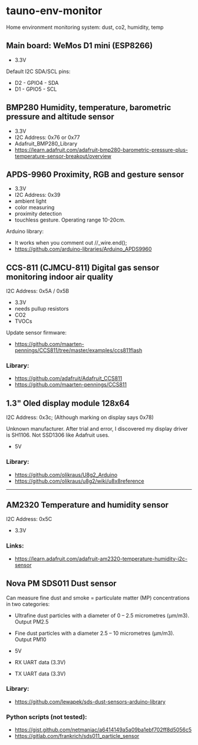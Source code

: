 # tauno-env-monitor
Home environment monitoring system: dust, co2, humidity, temp

## Main board: WeMos D1 mini (ESP8266)

- 3.3V

Default I2C SDA/SCL pins:

- D2 - GPIO4 - SDA
- D1 - GPIO5 - SCL

## BMP280 Humidity, temperature, barometric pressure and altitude sensor

- 3.3V
- I2C Address: 0x76 or 0x77
- Adafruit_BMP280_Library
- https://learn.adafruit.com/adafruit-bmp280-barometric-pressure-plus-temperature-sensor-breakout/overview

## APDS-9960 Proximity, RGB and gesture sensor

- 3.3V
- I2C Address: 0x39
- ambient light
- color measuring
- proximity detection
- touchless gesture. Operating range 10-20cm.

Arduino library:

- It works when you comment out //_wire.end();
- https://github.com/arduino-libraries/Arduino_APDS9960

## CCS-811 (CJMCU-811) Digital gas sensor monitoring indoor air quality

I2C Address: 0x5A / 0x5B

- 3.3V
- needs pullup resistors
- CO2
- TVOCs

Update sensor firmware:

- https://github.com/maarten-pennings/CCS811/tree/master/examples/ccs811flash

### Library: 

- https://github.com/adafruit/Adafruit_CCS811
- https://github.com/maarten-pennings/CCS811

## 1.3" Oled display module 128x64

I2C Address: 0x3c; (Although marking on display says 0x78)

Unknown manufacturer. After trial and error, I discovered my display driver is SH1106. Not SSD1306 like Adafruit uses.

- 5V

### Library:

- https://github.com/olikraus/U8g2_Arduino
- https://github.com/olikraus/u8g2/wiki/u8x8reference

------------------------------------

## AM2320 Temperature and humidity sensor

I2C Address: 0x5C

- 3.3V

### Links:

- https://learn.adafruit.com/adafruit-am2320-temperature-humidity-i2c-sensor

## Nova PM SDS011 Dust sensor

Can measure fine dust and smoke = particulate matter (MP) concentrations in two categories:

- Ultrafine dust particles with a diameter of 0 – 2.5 micrometres (μm/m3). Output PM2.5
- Fine dust particles with a diameter 2.5 – 10 micrometres (μm/m3). Output PM10

- 5V
- RX UART data (3.3V)
- TX UART data (3.3V)

### Library:

- https://github.com/lewapek/sds-dust-sensors-arduino-library

### Python scripts (not tested):

- https://gist.github.com/netmaniac/a6414149a5a09ba1ebf702ff8d5056c5
- https://gitlab.com/frankrich/sds011_particle_sensor